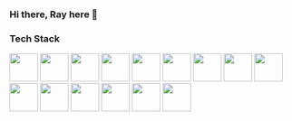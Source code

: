 ### Hi there, Ray here 👋

### Tech Stack

<code><a target="_blank"><img height="50" src="https://www.vectorlogo.zone/logos/amazon_aws/amazon_aws-ar21.svg"></a></code>
<code><a target="_blank"><img height="50" src="https://www.vectorlogo.zone/logos/vuejs/vuejs-ar21.svg"></a></code>
<code><a target="_blank"><img height="50" src="https://www.vectorlogo.zone/logos/nuxtjs/nuxtjs-ar21.svg"></a></code>
<code><a target="_blank"><img height="50" src="https://www.vectorlogo.zone/logos/php/php-ar21.svg"></a></code>
<code><a target="_blank"><img height="50" src="https://www.vectorlogo.zone/logos/symfony/symfony-ar21.svg"></a></code>
<code><a target="_blank"><img height="50" src="https://www.vectorlogo.zone/logos/docker/docker-official.svg"></a></code>
<code><a target="_blank"><img height="50" src="https://www.vectorlogo.zone/logos/amazon_ecs/amazon_ecs-ar21.svg"></a></code>
<code><a target="_blank"><img height="50" src="https://www.vectorlogo.zone/logos/jenkins/jenkins-ar21.svg"></a></code>
<code><a target="_blank"><img height="50" src="https://www.vectorlogo.zone/logos/nodejs/nodejs-ar21.svg"></a></code>
<code><a target="_blank"><img height="50" src="https://www.vectorlogo.zone/logos/reactjs/reactjs-ar21.svg"></a></code>
<code><a target="_blank"><img height="50" src="https://www.vectorlogo.zone/logos/amazon_awslambda/amazon_awslambda-ar21.svg"></a></code>
<code><a target="_blank"><img height="50" src="https://www.vectorlogo.zone/logos/openapis/openapis-ar21.svg"></a></code>
<code><a target="_blank"><img height="50" src="https://www.vectorlogo.zone/logos/fastly/fastly-ar21.svg"></a></code>
<code><a target="_blank"><img height="50" src="https://www.vectorlogo.zone/logos/java/java-ar21.svg"></a></code>
<code><a target="_blank"><img height="50" src="https://www.vectorlogo.zone/logos/typescriptlang/typescriptlang-ar21.svg"></a></code>
